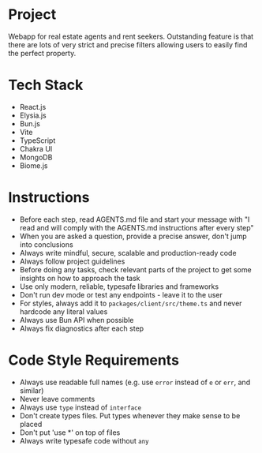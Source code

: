 # Project
Webapp for real estate agents and rent seekers. Outstanding feature is that there are lots of very strict and precise filters allowing users to easily find the perfect property.

# Tech Stack
- React.js
- Elysia.js
- Bun.js
- Vite
- TypeScript
- Chakra UI
- MongoDB
- Biome.js

# Instructions
- Before each step, read AGENTS.md file and start your message with "I read and will comply with the AGENTS.md instructions after every step"
- When you are asked a question, provide a precise answer, don't jump into conclusions
- Always write mindful, secure, scalable and production-ready code
- Always follow project guidelines
- Before doing any tasks, check relevant parts of the project to get some insights on how to approach the task
- Use only modern, reliable, typesafe libraries and frameworks
- Don't run dev mode or test any endpoints - leave it to the user
- For styles, always add it to `packages/client/src/theme.ts` and never hardcode any literal values
- Always use Bun API when possible
- Always fix diagnostics after each step

# Code Style Requirements
- Always use readable full names (e.g. use `error` instead of `e` or `err`, and similar)
- Never leave comments
- Always use `type` instead of `interface`
- Don't create types files. Put types whenever they make sense to be placed
- Don't put 'use *' on top of files
- Always write typesafe code without `any`
